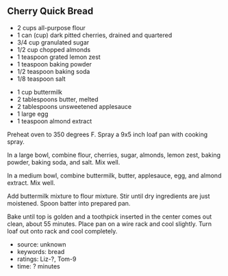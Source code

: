 Cherry Quick Bread
------------------

- 2 cups all-purpose flour
- 1 can (cup) dark pitted cherries, drained and quartered
- 3/4 cup granulated sugar
- 1/2 cup chopped almonds
- 1 teaspoon grated lemon zest
- 1 teaspoon baking powder
- 1/2 teaspoon baking soda
- 1/8 teaspoon salt
<!-- -->
- 1 cup buttermilk
- 2 tablespoons butter, melted
- 2 tablespoons unsweetened applesauce
- 1 large egg
- 1 teaspoon almond extract

Preheat oven to 350 degrees F.  Spray a 9x5 inch loaf pan with cooking
spray.

In a large bowl, combine flour, cherries, sugar, almonds, lemon zest,
baking powder, baking soda, and salt.  Mix well.

In a medium bowl, combine buttermilk, butter, applesauce, egg, and
almond extract. Mix well.

Add buttermilk mixture to flour mixture.  Stir until dry ingredients
are just moistened.  Spoon batter into prepared pan.

Bake until top is golden and a toothpick inserted in the center comes
out clean, about 55 minutes.  Place pan on a wire rack and cool
slightly.  Turn loaf out onto rack and cool completely.

- source: unknown
- keywords: bread
- ratings: Liz-?, Tom-9
- time: ? minutes
